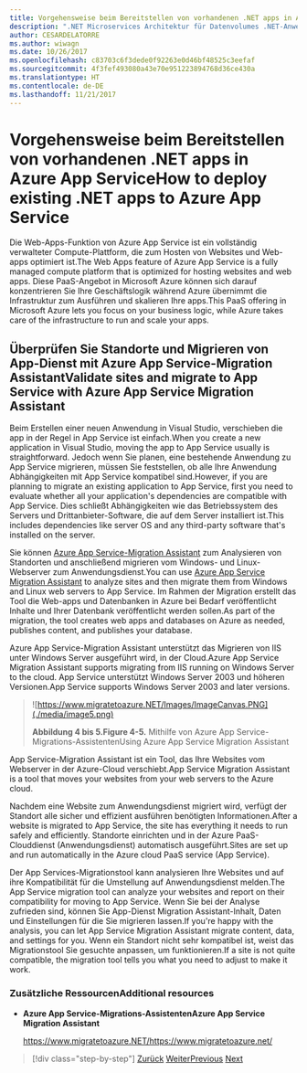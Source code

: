 ```yaml
---
title: Vorgehensweise beim Bereitstellen von vorhandenen .NET apps in Azure App Service
description: ".NET Microservices Architektur für Datenvolumes .NET-Anwendungen | Vorgehensweise beim Bereitstellen von vorhandenen .NET apps in Azure App Service"
author: CESARDELATORRE
ms.author: wiwagn
ms.date: 10/26/2017
ms.openlocfilehash: c83703c6f3dede0f92263e0d46bf48525c3eefaf
ms.sourcegitcommit: 4f3fef493080a43e70e951223894768d36ce430a
ms.translationtype: HT
ms.contentlocale: de-DE
ms.lasthandoff: 11/21/2017
---
```

# <a name="how-to-deploy-existing-net-apps-to-azure-app-service"></a><span data-ttu-id="1fc6d-103">Vorgehensweise beim Bereitstellen von vorhandenen .NET apps in Azure App Service</span><span class="sxs-lookup"><span data-stu-id="1fc6d-103">How to deploy existing .NET apps to Azure App Service</span></span> 

<span data-ttu-id="1fc6d-104">Die Web-Apps-Funktion von Azure App Service ist ein vollständig verwalteter Compute-Plattform, die zum Hosten von Websites und Web-apps optimiert ist.</span><span class="sxs-lookup"><span data-stu-id="1fc6d-104">The Web Apps feature of Azure App Service is a fully managed compute platform that is optimized for hosting websites and web apps.</span></span> <span data-ttu-id="1fc6d-105">Diese PaaS-Angebot in Microsoft Azure können sich darauf konzentrieren Sie Ihre Geschäftslogik während Azure übernimmt die Infrastruktur zum Ausführen und skalieren Ihre apps.</span><span class="sxs-lookup"><span data-stu-id="1fc6d-105">This PaaS offering in Microsoft Azure lets you focus on your business logic, while Azure takes care of the infrastructure to run and scale your apps.</span></span>

## <a name="validate-sites-and-migrate-to-app-service-with-azure-app-service-migration-assistant"></a><span data-ttu-id="1fc6d-106">Überprüfen Sie Standorte und Migrieren von App-Dienst mit Azure App Service-Migration Assistant</span><span class="sxs-lookup"><span data-stu-id="1fc6d-106">Validate sites and migrate to App Service with Azure App Service Migration Assistant</span></span>

<span data-ttu-id="1fc6d-107">Beim Erstellen einer neuen Anwendung in Visual Studio, verschieben die app in der Regel in App Service ist einfach.</span><span class="sxs-lookup"><span data-stu-id="1fc6d-107">When you create a new application in Visual Studio, moving the app to App Service usually is straightforward.</span></span> <span data-ttu-id="1fc6d-108">Jedoch wenn Sie planen, eine bestehende Anwendung zu App Service migrieren, müssen Sie feststellen, ob alle Ihre Anwendung Abhängigkeiten mit App Service kompatibel sind.</span><span class="sxs-lookup"><span data-stu-id="1fc6d-108">However, if you are planning to migrate an existing application to App Service, first you need to evaluate whether all your application's dependencies are compatible with App Service.</span></span> <span data-ttu-id="1fc6d-109">Dies schließt Abhängigkeiten wie das Betriebssystem des Servers und Drittanbieter-Software, die auf dem Server installiert ist.</span><span class="sxs-lookup"><span data-stu-id="1fc6d-109">This includes dependencies like server OS and any third-party software that's installed on the server.</span></span>

<span data-ttu-id="1fc6d-110">Sie können [Azure App Service-Migration Assistant](https://www.migratetoazure.net/) zum Analysieren von Standorten und anschließend migrieren vom Windows- und Linux-Webserver zum Anwendungsdienst.</span><span class="sxs-lookup"><span data-stu-id="1fc6d-110">You can use [Azure App Service Migration Assistant](https://www.migratetoazure.net/) to analyze sites and then migrate them from Windows and Linux web servers to App Service.</span></span> <span data-ttu-id="1fc6d-111">Im Rahmen der Migration erstellt das Tool die Web-apps und Datenbanken in Azure bei Bedarf veröffentlicht Inhalte und Ihrer Datenbank veröffentlicht werden sollen.</span><span class="sxs-lookup"><span data-stu-id="1fc6d-111">As part of the migration, the tool creates web apps and databases on Azure as needed, publishes content, and publishes your database.</span></span>

<span data-ttu-id="1fc6d-112">Azure App Service-Migration Assistant unterstützt das Migrieren von IIS unter Windows Server ausgeführt wird, in der Cloud.</span><span class="sxs-lookup"><span data-stu-id="1fc6d-112">Azure App Service Migration Assistant supports migrating from IIS running on Windows Server to the cloud.</span></span> <span data-ttu-id="1fc6d-113">App Service unterstützt Windows Server 2003 und höheren Versionen.</span><span class="sxs-lookup"><span data-stu-id="1fc6d-113">App Service supports Windows Server 2003 and later versions.</span></span>

> ![https://www.migratetoazure.NET/Images/ImageCanvas.PNG](./media/image5.png)
>
> <span data-ttu-id="1fc6d-115">**Abbildung 4 bis 5.**</span><span class="sxs-lookup"><span data-stu-id="1fc6d-115">**Figure 4-5.**</span></span> <span data-ttu-id="1fc6d-116">Mithilfe von Azure App Service-Migrations-Assistenten</span><span class="sxs-lookup"><span data-stu-id="1fc6d-116">Using Azure App Service Migration Assistant</span></span>

<span data-ttu-id="1fc6d-117">App Service-Migration Assistant ist ein Tool, das Ihre Websites vom Webserver in der Azure-Cloud verschiebt.</span><span class="sxs-lookup"><span data-stu-id="1fc6d-117">App Service Migration Assistant is a tool that moves your websites from your web servers to the Azure cloud.</span></span>

<span data-ttu-id="1fc6d-118">Nachdem eine Website zum Anwendungsdienst migriert wird, verfügt der Standort alle sicher und effizient ausführen benötigten Informationen.</span><span class="sxs-lookup"><span data-stu-id="1fc6d-118">After a website is migrated to App Service, the site has everything it needs to run safely and efficiently.</span></span> <span data-ttu-id="1fc6d-119">Standorte einrichten und in der Azure PaaS-Clouddienst (Anwendungsdienst) automatisch ausgeführt.</span><span class="sxs-lookup"><span data-stu-id="1fc6d-119">Sites are set up and run automatically in the Azure cloud PaaS service (App Service).</span></span>

<span data-ttu-id="1fc6d-120">Der App Services-Migrationstool kann analysieren Ihre Websites und auf ihre Kompatibilität für die Umstellung auf Anwendungsdienst melden.</span><span class="sxs-lookup"><span data-stu-id="1fc6d-120">The App Service migration tool can analyze your websites and report on their compatibility for moving to App Service.</span></span> <span data-ttu-id="1fc6d-121">Wenn Sie bei der Analyse zufrieden sind, können Sie App-Dienst Migration Assistant-Inhalt, Daten und Einstellungen für die Sie migrieren lassen.</span><span class="sxs-lookup"><span data-stu-id="1fc6d-121">If you're happy with the analysis, you can let App Service Migration Assistant migrate content, data, and settings for you.</span></span> <span data-ttu-id="1fc6d-122">Wenn ein Standort nicht sehr kompatibel ist, weist das Migrationstool Sie gesuchte anpassen, um funktionieren.</span><span class="sxs-lookup"><span data-stu-id="1fc6d-122">If a site is not quite compatible, the migration tool tells you what you need to adjust to make it work.</span></span>

### <a name="additional-resources"></a><span data-ttu-id="1fc6d-123">Zusätzliche Ressourcen</span><span class="sxs-lookup"><span data-stu-id="1fc6d-123">Additional resources</span></span>

-   <span data-ttu-id="1fc6d-124">**Azure App Service-Migrations-Assistenten**</span><span class="sxs-lookup"><span data-stu-id="1fc6d-124">**Azure App Service Migration Assistant**</span></span>

    [<span data-ttu-id="1fc6d-125">https://www.migratetoazure.NET/</span><span class="sxs-lookup"><span data-stu-id="1fc6d-125">https://www.migratetoazure.net/</span></span>](https://www.migratetoazure.net/)

>[!div class="step-by-step"]
<span data-ttu-id="1fc6d-126">[Zurück](what-about-cloud-optimized-applications.md)
[Weiter](deploy-existing-net-apps-as-windows-containers.md)</span><span class="sxs-lookup"><span data-stu-id="1fc6d-126">[Previous](what-about-cloud-optimized-applications.md)
[Next](deploy-existing-net-apps-as-windows-containers.md)</span></span>
